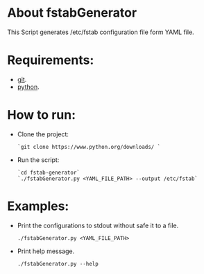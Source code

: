# About fstabGenerator

This Script generates /etc/fstab configuration file form YAML file.

# Requirements:
- [git](https://git-scm.com/book/en/v2/Getting-Started-Installing-Git). 
- [python](https://www.python.org/downloads/). 

# How to run: 
- Clone the project:

      `git clone https://www.python.org/downloads/ `
- Run the script:

      `cd fstab-generator`
      `./fstabGenerator.py <YAML_FILE_PATH> --output /etc/fstab`

# Examples:

- Print the configurations to stdout without safe it to a file.

    `./fstabGenerator.py <YAML_FILE_PATH>`

- Print help message.

    `./fstabGenerator.py --help`